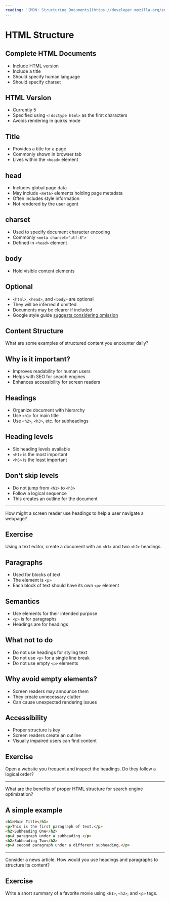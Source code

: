 ```yaml
---
reading: '[MDN: Structuring Documents](https://developer.mozilla.org/en-US/docs/Learn_web_development/Core/Structuring_content/Structuring_documents), [MDN: Headings and Paragraphs](https://developer.mozilla.org/en-US/docs/Learn_web_development/Core/Structuring_content/Headings_and_paragraphs)'
...
```


# HTML Structure

## Complete HTML Documents

- Include HTML version
- Include a title
- Should specify human language
- Should specify charset

## HTML Version

- Currently 5
- Specified using `<!doctype html>` as the first characters
- Avoids rendering in quirks mode

## Title

- Provides a title for a page
- Commonly shown in browser tab
- Lives within the `<head>` element

## head

- Includes global page data
- May include `<meta>` elements holding page metadata
- Often includes style information
- Not rendered by the user agent

## charset

- Used to specify document character encoding
- Commonly `<meta charset="utf-8">`
- Defined in `<head>` element

## body

- Hold visible content elements

## Optional

- `<html>`, `<head>`, and `<body>` are optional
- They will be inferred if omitted
- Documents may be clearer if included
- Google style guide [suggests considering omission](https://google.github.io/styleguide/htmlcssguide.html#Optional_Tags)

## Content Structure

What are some examples of structured content you encounter daily?

## Why is it important?

- Improves readability for human users
- Helps with SEO for search engines
- Enhances accessibility for screen readers

## Headings

- Organize document with hierarchy
- Use `<h1>` for main title
- Use `<h2>`, `<h3>`, etc. for subheadings

## Heading levels

- Six heading levels available
- `<h1>` is the most important
- `<h6>` is the least important

## Don't skip levels

- Do not jump from `<h1>` to `<h3>`
- Follow a logical sequence
- This creates an outline for the document

-----

How might a screen reader use headings to help a user navigate a webpage?

## Exercise

Using a text editor, create a document with an `<h1>` and two `<h2>` headings.

## Paragraphs

- Used for blocks of text
- The element is `<p>`
- Each block of text should have its own `<p>` element

## Semantics

- Use elements for their intended purpose
- `<p>` is for paragraphs
- Headings are for headings

## What not to do

- Do not use headings for styling text
- Do not use `<p>` for a single line break
- Do not use empty `<p>` elements

## Why avoid empty elements?

- Screen readers may announce them
- They create unnecessary clutter
- Can cause unexpected rendering issues

## Accessibility

- Proper structure is key
- Screen readers create an outline
- Visually impaired users can find content

## Exercise

Open a website you frequent and inspect the headings. Do they follow a logical order?

-----

What are the benefits of proper HTML structure for search engine optimization?

## A simple example

```html
<h1>Main Title</h1>
<p>This is the first paragraph of text.</p>
<h2>Subheading One</h2>
<p>A paragraph under a subheading.</p>
<h2>Subheading Two</h2>
<p>A second paragraph under a different subheading.</p>
```

-----

Consider a news article. How would you use headings and paragraphs to structure its content?

## Exercise

Write a short summary of a favorite movie using `<h1>`, `<h2>`, and `<p>` tags.
